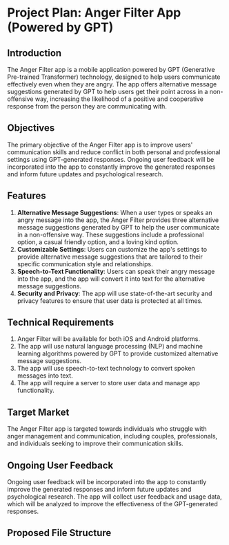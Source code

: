 # Project Plan: Anger Filter App (Powered by GPT)

## Introduction
The Anger Filter app is a mobile application powered by GPT (Generative Pre-trained Transformer) technology, designed to help users communicate effectively even when they are angry. The app offers alternative message suggestions generated by GPT to help users get their point across in a non-offensive way, increasing the likelihood of a positive and cooperative response from the person they are communicating with.

## Objectives
The primary objective of the Anger Filter app is to improve users' communication skills and reduce conflict in both personal and professional settings using GPT-generated responses. Ongoing user feedback will be incorporated into the app to constantly improve the generated responses and inform future updates and psychological research.

## Features
1. **Alternative Message Suggestions**: When a user types or speaks an angry message into the app, the Anger Filter provides three alternative message suggestions generated by GPT to help the user communicate in a non-offensive way. These suggestions include a professional option, a casual friendly option, and a loving kind option.
2. **Customizable Settings**: Users can customize the app's settings to provide alternative message suggestions that are tailored to their specific communication style and relationships.
3. **Speech-to-Text Functionality**: Users can speak their angry message into the app, and the app will convert it into text for the alternative message suggestions.
4. **Security and Privacy**: The app will use state-of-the-art security and privacy features to ensure that user data is protected at all times.

## Technical Requirements
1. Anger Filter will be available for both iOS and Android platforms.
2. The app will use natural language processing (NLP) and machine learning algorithms powered by GPT to provide customized alternative message suggestions.
3. The app will use speech-to-text technology to convert spoken messages into text.
4. The app will require a server to store user data and manage app functionality.

## Target Market
The Anger Filter app is targeted towards individuals who struggle with anger management and communication, including couples, professionals, and individuals seeking to improve their communication skills.

## Ongoing User Feedback
Ongoing user feedback will be incorporated into the app to constantly improve the generated responses and inform future updates and psychological research. The app will collect user feedback and usage data, which will be analyzed to improve the effectiveness of the GPT-generated responses.

## Proposed File Structure
